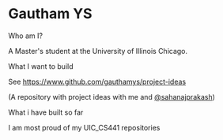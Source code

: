 <h1>Gautham YS</h1>

Who am I?

A Master's student at the University of Illinois Chicago. 

What I want to build

See https://www.github.com/gauthamys/project-ideas

(A repository with project ideas with me and [@sahanajprakash](https://www.github.com/sahanajprakash))

What i have built so far

I am most proud of my UIC_CS441 repositories
